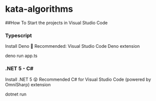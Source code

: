 # kata-algorithms


##How To Start the projects in Visual Studio Code
### Typescript

Install Deno 🦖
Recommended: Visual Studio Code Deno extension

deno run app.ts


### .NET 5 - C#

Install .NET 5 😝
Recommended C# for Visual Studio Code (powered by OmniSharp) extension

dotnet run